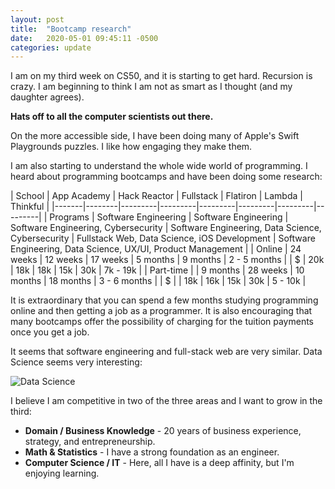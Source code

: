 ```yaml
---
layout: post
title:  "Bootcamp research"
date:   2020-05-01 09:45:11 -0500
categories: update
---
```

I am on my third week on CS50, and it is starting to get hard. Recursion is crazy. I am beginning to think I am not as smart as I thought (and my daughter agrees).

**Hats off to all the computer scientists out there.** 

On the more accessible side, I have been doing many of Apple's Swift Playgrounds puzzles. I like how engaging they make them.

I am also starting to understand the whole wide world of programming. I heard about programming bootcamps and have been doing some research:

| School | App Academy | Hack Reactor | Fullstack | Flatiron | Lambda | Thinkful |
|-------|--------|---------|---------|---------|---------|---------|---------|
| Programs | Software Engineering | Software Engineering | Software Engineering, Cybersecurity | Software Engineering, Data Science, Cybersecurity | Fullstack Web, Data Science, iOS Development | Software Engineering, Data Science, UX/UI, Product Management |
| Online | 24 weeks | 12 weeks | 17 weeks | 5 months | 9 months | 2 - 5 months |
| $ | 20k | 18k | 18k | 15k | 30k | 7k - 19k |
| Part-time | | 9 months | 28 weeks | 10 months | 18 months | 3 - 6 months |
| $ | | 18k | 16k | 15k | 30k | 5 - 10k |

It is extraordinary that you can spend a few months studying programming online and then getting a job as a programmer. It is also encouraging that many bootcamps offer the possibility of charging for the tuition payments once you get a job.

It seems that software engineering and full-stack web are very similar. Data Science seems very interesting:



![Data Science](/my_blog/assets/images/datascience.jpg)



I believe I am competitive in two of the three areas and I want to grow in the third:

* **Domain / Business Knowledge** - 20 years of business experience, strategy, and entrepreneurship.
* **Math & Statistics** - I have a strong foundation as an engineer.
* **Computer Science / IT** - Here, all I have is a deep affinity, but I'm enjoying learning.